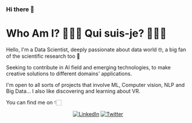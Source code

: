 ### Hi there 👋

# Who Am I? 👩🏻‍💻 Qui suis-je? 👩🏻‍💻
Hello, I'm a Data Scientist, deeply passionate about data world 🤓, a big fan of the scientific research too 🧐

Seeking to contribute in AI field and emerging technologies, to make creative solutions to different domains' applications.

I'm open to all sorts of projects that involve ML, Computer vision, NLP and Big Data... I also like discovering and learning about VR.

You can find me on 👇🏻
<p align="center">
<a href="https://www.linkedin.com/in/hibatallah-kabbaj-462805159/">
<img src="https://img.shields.io/badge/-LinkedIn-%233781da" alt="LinkedIn"/></a> 
<a href="https://twitter.com/hibatallahkab">
<img src="https://img.shields.io/badge/-Twitter-%231DA1F2" alt="Twitter" /></a> 
</p>

